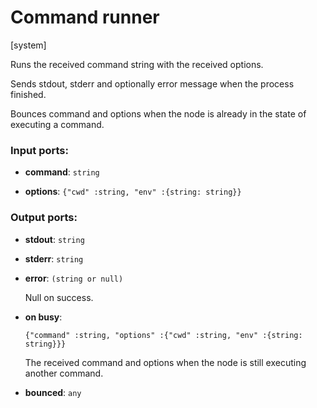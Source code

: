 # Command runner

[system]

Runs the received command string with the received options.

Sends stdout, stderr and optionally error message when the process finished.

Bounces command and options when the node is already in the state of executing a command.

### Input ports:

* __command__: `string`


* __options__: `{"cwd" :string, "env" :{string: string}}`

### Output ports:

* __stdout__: `string`


* __stderr__: `string`


* __error__: `(string or null)`

    Null on success.


* __on busy__: 
    ```
    {"command" :string, "options" :{"cwd" :string, "env" :{string: string}}}
    ```

    The received command and options when the node is still executing another command.


* __bounced__: `any`


